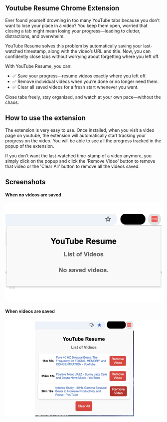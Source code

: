 ## Youtube Resume Chrome Extension

Ever found yourself drowning in too many YouTube tabs because you don’t want to lose your place in a video? You keep them open, worried that closing a tab might mean losing your progress—leading to clutter, distractions, and overwhelm.

YouTube Resume solves this problem by automatically saving your last-watched timestamp, along with the video’s URL and title. Now, you can confidently close tabs without worrying about forgetting where you left off.

With YouTube Resume, you can:
- ✅ Save your progress—resume videos exactly where you left off.
- ✅ Remove individual videos when you’re done or no longer need them.
- ✅ Clear all saved videos for a fresh start whenever you want.

Close tabs freely, stay organized, and watch at your own pace—without the chaos. 

## How to use the extension

The extension is very easy to use. Once installed, when you visit a video page on youtube, the extension will automatically start tracking your progress on the video. You will be able to see all the progress tracked in the popup of the extension. 

If you don't want the last-watched time-stamp of a video anymore, you simply click on the popup and click the 'Remove Video' button to remove that video or the 'Clear All' button to remove all the videos saved.

## Screenshots

#### When no videos are saved

![no videos saved](/screenshots/resized-screenshot2.png)

#### When videos are saved

![videos saved](/screenshots/resized-screenshot1.png)
